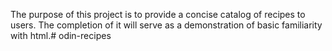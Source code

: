 The purpose of this project is to provide a concise catalog of recipes to users. The completion of it will serve as a demonstration of basic familiarity with html.# odin-recipes
